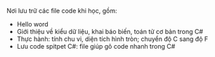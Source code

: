 Nơi lưu trữ các file code khi học, gồm:
- Hello word
- Giới thiệu về kiểu dữ liệu, khai báo biến, toán tử cơ bản trong C#
- Thực hành: tính chu vi, diện tích hình tròn; chuyển độ C sang độ F
- Lưu code spitpet C#: file giúp gõ code nhanh trong C#
